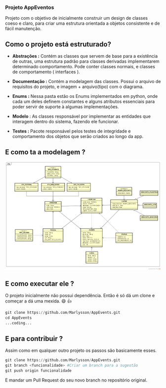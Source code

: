 ### Projeto AppEventos
Projeto com o objetivo de inicialmente construir um design de classes coeso e claro, para criar uma estrutura orientada a objetos consistente e de fácil manutenção.

## Como o projeto está estruturado?

- **Abstrações :** Contém as classes que servem de base para a existência de outras, uma estrutura padrão para classes derivadas implementarem determinado comportamento. Pode conter classes normais, e classes de comportamento ( interfaces ).

- **Documentação :** Contém a modelagem das classes. Possui o arquivo de requisitos do projeto, e imagem + arquivo(tipo) com o diagrama.

- **Enums :** Nessa pasta estão os Enums implementados em python, onde cada um deles definem constantes e alguns atributos essenciais para poder servir de suporte à algumas implementações.

- **Modelo** : As classes responsável por implementar as entidades que interagem dentro do sistema, fazendo ele funcionar.

- **Testes :** Pacote responsável pelos testes de integridade e comportamento dos objetos que serão criados ao longo da app.

## E como ta a modelagem ?

![Modelagem Design de Classes](/documentação/Diagrama%20AppEventos.png)

## E como executar ele ?

O projeto inicialmente não possui dependência.
Então é só dá um clone e começar a dá uma mexida. :smile: :+1:

```python
git clone https://github.com/Marlysson/AppEvents.git
cd AppEvents
...coding...
```

## E para contribuir ?

Assim como em qualquer outro projeto os passos são basicamente esses.

```python
git clone https://github.com/Marlysson/AppEvents.git
git branch <funcionalidade> #Criar um branch para a sugestão
git push origin funcionalidade
```

E mandar um Pull Request do seu novo branch no repositório original.

